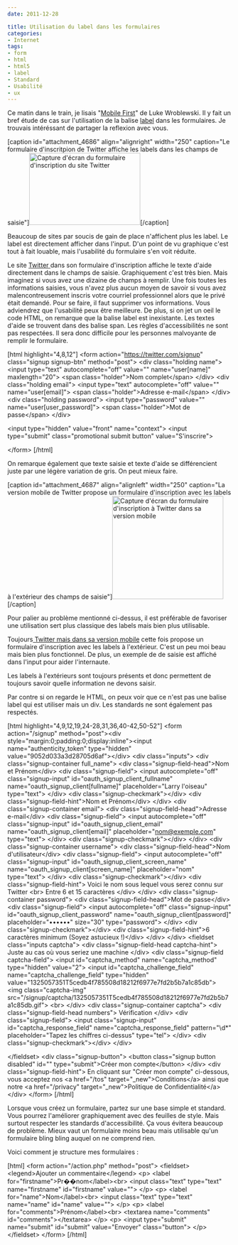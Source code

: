 ```yaml
---
date: 2011-12-28

title: Utilisation du label dans les formulaires
categories:
- Internet
tags:
- form
- html
- html5
- label
- Standard
- Usabilité
- ux
---
```

Ce matin dans le train, je lisais "<a title="Mobil First sur a book apart" href="https://www.abookapart.com/products/mobile-first">Mobile First</a>" de Luke Wroblewski. Il y fait un bref étude de cas sur l'utilisation de la balise <a title="Description de l'élément label en HTML5" href="https://www.w3.org/TR/html5/forms.html#the-label-element">label</a> dans les formulaires. Je trouvais intéréssant de partager la reflexion avec vous.<!--more-->

[caption id="attachment_4686" align="alignright" width="250" caption="Le formulaire d&#39;inscritpion de Twitter affiche les labels dans les champs de saisie"]<a href="https://dlgjp9x71cipk.cloudfront.net/2011/12/label_inside.png"><img class="size-medium wp-image-4686" title="Twitter desktop login form" src="https://dlgjp9x71cipk.cloudfront.net/2011/12/label_inside-250x162.png" alt="Capture d'écran du formulaire d'inscription du site Twitter" width="250" height="162" /></a>[/caption]

Beaucoup de sites par soucis de gain de place n'affichent plus les label. Le label est directement afficher dans l'input. D'un point de vu graphique c'est tout à fait louable, mais l'usabilité du formulaire s'en voit réduite.

Le site <a title="Page d'accueil du site Twitter" href="https://twitter.com/">Twitter </a>dans son formulaire d'inscription affiche le texte d'aide directement dans le champs de saisie. Graphiquement c'est très bien. Mais imaginez si vous avez une dizaine de champs à remplir. Une fois toutes les informations saisies, vous n'avez plus aucun moyen de savoir si vous avez malencontreusement inscris votre courriel professionnel alors que le privé était demandé. Pour se faire, il faut supprimer vos informations. Vous adviendrez que l'usabilité peux être meilleure.
De plus, si on jet un oeil le code HTML, on remarque que la balise label est inexistante. Les textes d'aide se trouvent dans des balise span. Les règles d'accessibilités ne sont pas respectées. Il sera donc difficile pour les personnes malvoyante de remplir le formulaire.

[html highlight="4,8,12"]
&lt;form action=&quot;https://twitter.com/signup&quot; class=&quot;signup signup-btn&quot; method=&quot;post&quot;&gt;
  &lt;div class=&quot;holding name&quot;&gt;
    &lt;input type=&quot;text&quot; autocomplete=&quot;off&quot; value=&quot;&quot; name=&quot;user[name]&quot; maxlength=&quot;20&quot;&gt;
    &lt;span class=&quot;holder&quot;&gt;Nom complet&lt;/span&gt;
  &lt;/div&gt;
  &lt;div class=&quot;holding email&quot;&gt;
    &lt;input type=&quot;text&quot; autocomplete=&quot;off&quot; value=&quot;&quot; name=&quot;user[email]&quot;&gt;
    &lt;span class=&quot;holder&quot;&gt;Adresse e-mail&lt;/span&gt;
  &lt;/div&gt;
  &lt;div class=&quot;holding password&quot;&gt;
    &lt;input type=&quot;password&quot; value=&quot;&quot; name=&quot;user[user_password]&quot;&gt;
    &lt;span class=&quot;holder&quot;&gt;Mot de passe&lt;/span&gt;
  &lt;/div&gt;

  &lt;input type=&quot;hidden&quot; value=&quot;front&quot; name=&quot;context&quot;&gt;
  &lt;input type=&quot;submit&quot; class=&quot;promotional submit button&quot; value=&quot;S'inscrire&quot;&gt;

&lt;/form&gt;
[/html]

On remarque également que texte saisie et texte d'aide se différencient juste par une légère variation de gris. On peut mieux faire.

[caption id="attachment_4687" align="alignleft" width="250" caption="La version mobile de Twitter propose un formulaire d&#39;inscription avec les labels à l&#39;extérieur des champs de saisie"]<a href="https://dlgjp9x71cipk.cloudfront.net/2011/12/label_outside.png"><img class="size-medium wp-image-4687" title="Twitter mobile login form" src="https://dlgjp9x71cipk.cloudfront.net/2011/12/label_outside-250x232.png" alt="Capture d'écran du formulaire d'inscription à Twitter dans sa version mobile" width="250" height="232" /></a>[/caption]

Pour palier au problème mentionné ci-dessus, il est préférable de favoriser une utilisation sert plus classique des labels mais bien plus utilisable.

Toujours<a title="Formulaire d'inscription sur la version mobile de Twitter" href="https://mobile.twitter.com/signup"> Twitter mais dans sa version mobile</a> cette fois propose un formulaire d'inscription avec les labels à l'extérieur. C'est un peu moi beau mais bien plus fonctionnel. De plus, un exemple de de saisie est affiché dans l'input pour aider l'internaute.

Les labels à l'extérieurs sont toujours présents et donc permettent de toujours savoir quelle information ne devons saisir.

Par contre si on regarde le HTML, on peux voir que ce n'est pas une balise label qui est utiliser mais un div. Les standards ne sont également pas respectés.

[html highlight="4,9,12,19,24-28,31,36,40-42,50-52"]
&lt;form action=&quot;/signup&quot; method=&quot;post&quot;&gt;&lt;div style=&quot;margin:0;padding:0;display:inline&quot;&gt;&lt;input name=&quot;authenticity_token&quot; type=&quot;hidden&quot; value=&quot;9052d033a3d28705d6af&quot;&gt;&lt;/div&gt;
&lt;div class=&quot;inputs&quot;&gt;
&lt;div class=&quot;signup-container full_name&quot;&gt;
&lt;div class=&quot;signup-field-head&quot;&gt;Nom et Prénom&lt;/div&gt;
&lt;div class=&quot;signup-field&quot;&gt;
&lt;input autocomplete=&quot;off&quot; class=&quot;signup-input&quot; id=&quot;oauth_signup_client_fullname&quot; name=&quot;oauth_signup_client[fullname]&quot; placeholder=&quot;Larry l'oiseau&quot; type=&quot;text&quot;&gt;
&lt;/div&gt;
&lt;div class=&quot;signup-checkmark&quot;&gt;&lt;/div&gt;
&lt;div class=&quot;signup-field-hint&quot;&gt;Nom et Prénom&lt;/div&gt;
&lt;/div&gt;
&lt;div class=&quot;signup-container email&quot;&gt;
&lt;div class=&quot;signup-field-head&quot;&gt;Adresse e-mail&lt;/div&gt;
&lt;div class=&quot;signup-field&quot;&gt;
&lt;input autocomplete=&quot;off&quot; class=&quot;signup-input&quot; id=&quot;oauth_signup_client_email&quot; name=&quot;oauth_signup_client[email]&quot; placeholder=&quot;nom@exemple.com&quot; type=&quot;text&quot;&gt;
&lt;/div&gt;
&lt;div class=&quot;signup-checkmark&quot;&gt;&lt;/div&gt;
&lt;/div&gt;
&lt;div class=&quot;signup-container username&quot;&gt;
&lt;div class=&quot;signup-field-head&quot;&gt;Nom d'utilisateur&lt;/div&gt;
&lt;div class=&quot;signup-field&quot;&gt;
&lt;input autocomplete=&quot;off&quot; class=&quot;signup-input&quot; id=&quot;oauth_signup_client_screen_name&quot; name=&quot;oauth_signup_client[screen_name]&quot; placeholder=&quot;nom&quot; type=&quot;text&quot;&gt;
&lt;/div&gt;
&lt;div class=&quot;signup-checkmark&quot;&gt;&lt;/div&gt;
&lt;div class=&quot;signup-field-hint&quot;&gt;
Voici le nom sous lequel vous serez connu sur Twitter
&lt;br&gt;
Entre 6 et 15 caractères
&lt;/div&gt;
&lt;/div&gt;
&lt;div class=&quot;signup-container password&quot;&gt;
&lt;div class=&quot;signup-field-head&quot;&gt;Mot de passe&lt;/div&gt;
&lt;div class=&quot;signup-field&quot;&gt;
&lt;input autocomplete=&quot;off&quot; class=&quot;signup-input&quot; id=&quot;oauth_signup_client_password&quot; name=&quot;oauth_signup_client[password]&quot; placeholder=&quot;••••••&quot; size=&quot;30&quot; type=&quot;password&quot;&gt;
&lt;/div&gt;
&lt;div class=&quot;signup-checkmark&quot;&gt;&lt;/div&gt;
&lt;div class=&quot;signup-field-hint&quot;&gt;6 caractères minimum (Soyez astucieux !)&lt;/div&gt;
&lt;/div&gt;
&lt;/div&gt;
&lt;fieldset class=&quot;inputs captcha&quot;&gt;
&lt;div class=&quot;signup-field-head captcha-hint&quot;&gt;
Juste au cas où vous seriez une machine
&lt;/div&gt;
&lt;div class=&quot;signup-field captcha-field&quot;&gt;
&lt;input id=&quot;captcha_method&quot; name=&quot;captcha_method&quot; type=&quot;hidden&quot; value=&quot;2&quot;&gt;
&lt;input id=&quot;captcha_challenge_field&quot; name=&quot;captcha_challenge_field&quot; type=&quot;hidden&quot; value=&quot;1325057351T5cedb4f785508d18212f6977e7fd2b5b7a1c85db&quot;&gt;
&lt;img class=&quot;captcha-img&quot; src=&quot;/signup/captcha/1325057351T5cedb4f785508d18212f6977e7fd2b5b7a1c85db.gif&quot;&gt;
&lt;br&gt;
&lt;/div&gt;
&lt;div class=&quot;signup-container captcha&quot;&gt;
&lt;div class=&quot;signup-field-head numbers&quot;&gt;
Vérification
&lt;/div&gt;
&lt;div class=&quot;signup-field&quot;&gt;
&lt;input class=&quot;signup-input&quot; id=&quot;captcha_response_field&quot; name=&quot;captcha_response_field&quot; pattern=&quot;\d*&quot; placeholder=&quot;Tapez les chiffres ci-dessus&quot; type=&quot;tel&quot;&gt;
&lt;/div&gt;
&lt;div class=&quot;signup-checkmark&quot;&gt;&lt;/div&gt;
&lt;/div&gt;

&lt;/fieldset&gt;
&lt;div class=&quot;signup-button&quot;&gt;
&lt;button class=&quot;signup button disabled&quot; id=&quot;&quot; type=&quot;submit&quot;&gt;Créer mon compte&lt;/button&gt;
&lt;/div&gt;
&lt;div class=&quot;signup-field-hint&quot;&gt;
En cliquant sur &quot;Créer mon compte&quot; ci-dessous, vous acceptez nos &lt;a href=&quot;/tos&quot; target=&quot;_new&quot;&gt;Conditions&lt;/a&gt; ainsi que notre &lt;a href=&quot;/privacy&quot; target=&quot;_new&quot;&gt;Politique de Confidentialité&lt;/a&gt;
&lt;/div&gt;
&lt;/form&gt;
[/html]

Lorsque vous créez un formulaire, partez sur une base simple et standard. Vous pourrez l'améliorer graphiquement avec des feuilles de style. Mais surtout respecter les standards d'accessibilité. Ça vous évitera beaucoup de problème. Mieux vaut un formulaire moins beau mais utilisable qu'un formulaire bling bling auquel on ne comprend rien.

Voici comment je structure mes formulaires :

[html]
&lt;form action=&quot;/action.php&quot; method=&quot;post&quot;&gt;  &lt;fieldset&gt;    &lt;legend&gt;Ajouter un commentaire&lt;/legend&gt;    &lt;p&gt;      &lt;label for=&quot;firstname&quot;&gt;Pr��nom&lt;/label&gt;&lt;br&gt;      &lt;input class=&quot;text&quot; type=&quot;text&quot; name=&quot;firstname&quot; id=&quot;firstname&quot; value=&quot;&quot;&gt;     &lt;/p&gt;
    &lt;p&gt;
      &lt;label for=&quot;name&quot;&gt;Nom&lt;/label&gt;&lt;br&gt;
      &lt;input class=&quot;text&quot; type=&quot;text&quot; name=&quot;name&quot; id=&quot;name&quot; value=&quot;&quot;&gt;
    &lt;/p&gt;
    &lt;p&gt;
      &lt;label for=&quot;comments&quot;&gt;Prénom&lt;/label&gt;&lt;br&gt;
      &lt;textarea name=&quot;comments&quot; id=&quot;comments&quot;&gt;&lt;/textarea&gt;
    &lt;/p&gt;
    &lt;p&gt;
      &lt;input type=&quot;submit&quot; name=&quot;submit&quot; id=&quot;submit&quot; value=&quot;Envoyer&quot; class=&quot;button&quot;&gt;
    &lt;/p&gt;
  &lt;/fieldset&gt;
&lt;/form&gt;
[/html]
